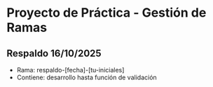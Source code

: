 # Proyecto de Práctica - Gestión de Ramas
## Respaldo 16/10/2025
- Rama: respaldo-[fecha]-[tu-iniciales]
- Contiene: desarrollo hasta función de validación
